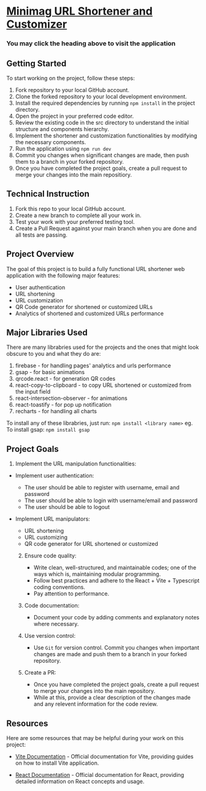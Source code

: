 # [Minimag URL Shortener and Customizer](https://minimag-ng.netlify.app/)

### You may click the heading above to visit the application

## Getting Started

To start working on the project, follow these steps:

1. Fork repository to your local GitHub account.
2. Clone the forked repository to your local development environment.
3. Install the required dependencies by running `npm install` in the project directory.
4. Open the project in your preferred code editor.
5. Review the existing code in the src directory to understand the initial structure and components hierarchy.
6. Implement the shortener and customization functionalities by modifying the necessary components.
7. Run the application using `npm run dev`
8. Commit you changes when significant changes are made, then push them to a branch in your forked repository.
9. Once you have completed the project goals, create a pull request to merge your changes into the main repositiory.

## Technical Instruction

1. Fork this repo to your local GitHub account.
2. Create a new branch to complete all your work in.
3. Test your work with your preferred testing tool.
4. Create a Pull Request against your main branch when you are done and all tests are passing.

## Project Overview

The goal of this project is to build a fully functional URL shortener web application with the following major features:

- User authentication
- URL shortening
- URL customization
- QR Code generator for shortened or customized URLs
- Analytics of shortened and customized URLs performance

## Major Libraries Used

There are many librabries used for the projects and the ones that might look obscure to you and what they do are:

1. firebase - for handling pages' analytics and urls performance
2. gsap - for basic animations
3. qrcode.react - for generation QR codes
4. react-copy-to-clipboard - to copy URL shortened or customized from the input field
5. react-intersection-observer - for animations
6. react-toastify - for pop up notification
7. recharts - for handling all charts

To install any of these librabries, just run: `npm install <library name>` eg. To install gsap: `npm install gsap`

## Project Goals

1. Implement the URL manipulation functionalities:

- Implement user authentication:
  - The user should be able to register with username, email and password
  - The user should be able to login with username/email and password
  - The user should be able to logout
- Implement URL manipulators:

  - URL shortening
  - URL customizing
  - QR code generator for URL shortened or customized

  2. Ensure code quality:

     - Write clean, well-structured, and maintainable codes; one of the ways which is, maintaining modular programming.
     - Follow best practices and adhere to the React + Vite + Typescript coding conventions.
     - Pay attention to performance.

  3. Code documentation:

     - Document your code by adding comments and explanatory notes where necessary.

  4. Use version control:

     - Use `Git` for version control. Commit you changes when important changes are made and push them to a branch in your forked repository.

  5. Create a PR:
     - Once you have completed the project goals, create a pull request to merge your changes into the main repository.
     - While at this, provide a clear description of the changes made and any relevent information for the code review.

## Resources

Here are some resources that may be helpful during your work on this project:

- [Vite Documentation](https://vitejs.dev/) - Official documentation for Vite, providing guides on how to install Vite application.

- [React Documentation](https://create-react-app.dev/) - Official documentation for React, providing detailed information on React concepts and usage.
